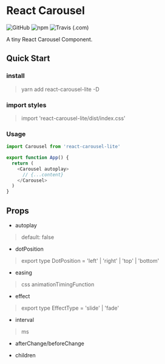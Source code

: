 # React Carousel

![GitHub](https://img.shields.io/github/license/Luncher/react-carousel?style=for-the-badge)
![npm](https://img.shields.io/npm/v/react-carousel?style=for-the-badge)
![Travis (.com)](https://img.shields.io/travis/com/Luncher/react-carousel?style=for-the-badge)

A tiny React Carousel Component.

## Quick Start

### install

>yarn add react-carousel-lite -D


### import styles

>import 'react-carousel-lite/dist/index.css'

### Usage

```typescript
import Carousel from 'react-carousel-lite'

export function App() {
  return (
    <Carousel autoplay>
      // {...content}
    </Carousel>
  )
}

```

## Props

- autoplay
>default: false

- dotPosition
>export type DotPosition = 'left' | 'right' | 'top' | 'bottom'

- easing
> css animationTimingFunction

- effect
>export type EffectType = 'slide' | 'fade'

- interval
>ms

- afterChange/beforeChange

- children
